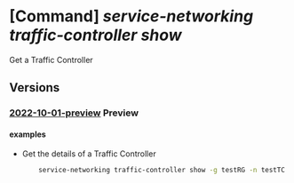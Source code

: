 # [Command] _service-networking traffic-controller show_

Get a Traffic Controller

## Versions

### [2022-10-01-preview](/Resources/mgmt-plane/L3N1YnNjcmlwdGlvbnMve30vcmVzb3VyY2Vncm91cHMve30vcHJvdmlkZXJzL21pY3Jvc29mdC5zZXJ2aWNlbmV0d29ya2luZy90cmFmZmljY29udHJvbGxlcnMve30=/2022-10-01-preview.xml) **Preview**

<!-- mgmt-plane /subscriptions/{}/resourcegroups/{}/providers/microsoft.servicenetworking/trafficcontrollers/{} 2022-10-01-preview -->

#### examples

- Get the details of a Traffic Controller
    ```bash
        service-networking traffic-controller show -g testRG -n testTC
    ```
